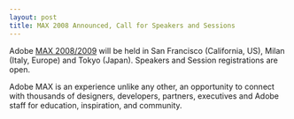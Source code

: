 ```yaml
---
layout: post
title: MAX 2008 Announced, Call for Speakers and Sessions
---
```


Adobe <a href="http://max.adobe.com/">MAX 2008/2009</a> will be held in San Francisco (California, US), Milan (Italy, Europe) and Tokyo (Japan). Speakers and Session registrations are open.

Adobe MAX is an experience unlike any other, an opportunity to connect with thousands of designers, developers, partners, executives and Adobe staff for education, inspiration, and community.